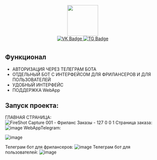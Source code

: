 <div id="header" align="center">
  <img src="https://media.giphy.com/media/CTX0ivSQbI78A/giphy.gif" width="100"/>
</div>
<div id="badges" align="center">
  <a href="https://vk.com/vesimeu">
    <img src="https://img.shields.io/badge/VK-blue?style=for-the-badge&logo=VK&logoColor=white" alt="VK Badge"/>
  </a>
  <a href="https://t.me/Vesimeu">
    <img src="https://img.shields.io/badge/Telegram-white?style=for-the-badge&logo=Telegram&logoColor=blue" alt="TG Badge"/>
  </a>
</div>

<h1 align="center">
  
## Функционал
- АВТОРИЗАЦИЯ ЧЕРЕЗ ТЕЛЕГРАМ БОТА
- ОТДЕЛЬНЫЙ БОТ С ИНТЕРФЕЙСОМ ДЛЯ ФРИЛАНСЕРОВ И ДЛЯ ПОЛЬЗОВАТЕЛЕЙ
- УДОБНЫЙ ИНТЕРФЕЙС
- ПОДДЕРЖКА WebApp
## Запуск проекта:
ГЛАВНАЯ СТРАНИЦА:
![FireShot Capture 001 - Фриланс Заказы - 127 0 0 1](https://github.com/Vesimeu/ClientDjangoTelegramAPI/assets/99329018/3323ff5c-1059-42f3-83cd-9570b3b18472)
Страница заказа:
![image](https://github.com/Vesimeu/ClientDjangoTelegramAPI/assets/99329018/dbbbfbb8-2b90-4f72-9bde-87dd018541a7)
WebAppTelegram:

![image](https://github.com/Vesimeu/ClientDjangoTelegramAPI/assets/99329018/e8a67d32-22aa-4534-8da7-b2d8aa6984a6)

Телеграм бот для фрилансеров:
![image](https://github.com/Vesimeu/ClientDjangoTelegramAPI/assets/99329018/e046b0f2-5680-416e-9db2-c96fe805979c)
Телеграм бот для пользователей:
![image](https://github.com/Vesimeu/ClientDjangoTelegramAPI/assets/99329018/86f5d368-701e-40cc-9119-ac371c485223)


